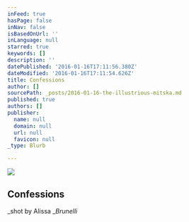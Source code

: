 ```yaml
---
inFeed: true
hasPage: false
inNav: false
isBasedOnUrl: ''
inLanguage: null
starred: true
keywords: []
description: ''
datePublished: '2016-01-16T17:11:56.380Z'
dateModified: '2016-01-16T17:11:54.626Z'
title: Confessions
author: []
sourcePath: _posts/2016-01-16-the-illustrious-mitska.md
published: true
authors: []
publisher:
  name: null
  domain: null
  url: null
  favicon: null
_type: Blurb

---
```

![](https://the-grid-user-content.s3-us-west-2.amazonaws.com/8c08282e-406a-48b7-a1db-63dde92e94b4.jpg)

## Confessions

_shot by Alissa __Brunelli_